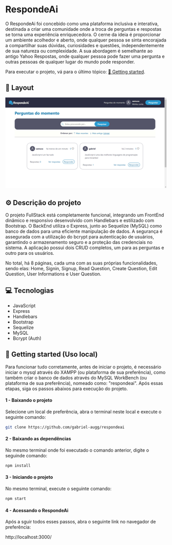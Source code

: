 # RespondeAi
O RespondeAi foi concebido como uma plataforma inclusiva e interativa, destinada a criar uma comunidade onde a troca de perguntas e respostas se torna uma experiência enriquecedora. O cerne da ideia é proporcionar um ambiente acolhedor e aberto, onde qualquer pessoa se sinta encorajada a compartilhar suas dúvidas, curiosidades e questões, independentemente de sua natureza ou complexidade. A sua abordagem é semelhante ao antigo Yahoo Respostas, onde qualquer pessoa pode fazer uma pergunta e outras pessoas de qualquer lugar do mundo pode responder.

Para executar o projeto, vá para o último tópico: <a href="##getting-started">🚀 Getting started</a>.

## 🎨 Layout
<img src="public/assets/screenshot.png">

## ⚙️ Descrição do projeto

O projeto FullStack está completamente funcional, integrando um FrontEnd dinâmico e responsivo desenvolvido com Handlebars e estilizado com Bootstrap. O BackEnd utiliza o Express, junto ao Sequelize (MySQL) como banco de dados para uma eficiente manipulação de dados. A segurança é assegurada com a utilização do bcrypt para autenticação de usuários, garantindo o armazenamento seguro e a proteção das credenciais no sistema. A aplicação possui dois CRUD completos, um para as perguntas e outro para os usuários.

No total, há 8 páginas, cada uma com as suas próprias funcionalidades, sendo elas: Home, Signin, Signup, Read Question, Create Question, Edit Question, User Informations e User Question.

## 💻 Tecnologias

- JavaScript
- Express
- Handlebars
- Bootstrap
- Sequelize
- MySQL
- Bcrypt (Auth)




<h2 id="#getting-started">🚀 Getting started (Uso local)</h2>

 Para funcionar tudo corretamente, antes de iniciar o projeto, é necessário iniciar o mysql através do XAMPP (ou plataforma de sua preferência), como também criar o banco de dados através do MySQL WorkBench (ou plataforma de sua preferência), nomeado como: "respondeai". Após essas etapas, siga os passos abaixos para execução do projeto.

<h4>1 - Baixando o projeto</h4>

Selecione um local de preferência, abra o terminal neste local e execute o seguinte comando:

```bash
git clone https://github.com/gabriel-augg/respondeai
```

<h4>2 - Baixando as dependências</h4>

No mesmo terminal onde foi executado o comando anterior, digite o seguinde comando:

```bash
npm install
```

<h4>3 - Iniciando o projeto</h4>

No mesmo terminal, execute o seguinte comando:

```bash
npm start
```
<h4>4 - Acessando o RespondeAi</h4>
Após a sguir todos esses passos, abra o seguinte link no navegador de preferência: 

http://localhost:3000/




 
